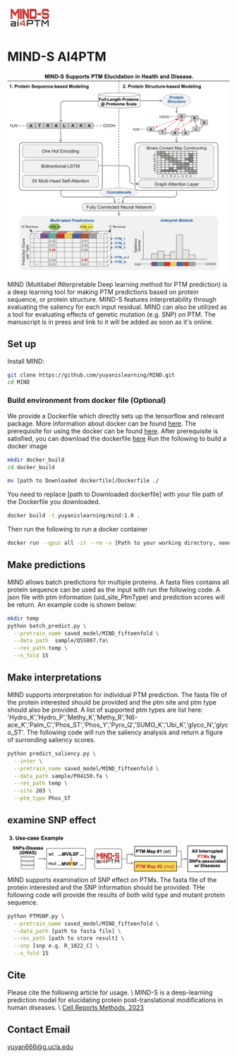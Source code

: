 <img src='header.png' width=20% height=20%>

# MIND-S AI4PTM
<img src='GA.png'>

MIND (Multilabel INterpretable Deep learning method for PTM prediction) is a deep learning tool for making PTM predictions based on protein sequence, or protein structure. MIND-S features interpretability through evaluating the saliency for each input residual. MIND can also be utilized as a tool for evaluating effects of genetic mutation (e.g. SNP) on PTM. The manuscript is in press and link to it will be added as soon as it's online.

## Set up
Install MIND:
```bash
git clone https://github.com/yuyanislearning/MIND.git
cd MIND
```

### Build environment from docker file (Optional)
We provide a Dockerfile which directly sets up the tensorflow and relevant package. More information about docker can be found [here](https://www.docker.com/). 
The prerequisite for using the docker can be found [here](https://catalog.ngc.nvidia.com/orgs/nvidia/containers/tensorflow).
After prerequisite is satisfied, you can download the dockerfile [here](https://drive.google.com/file/d/1SlUNKthEDH_RuTkDI02g8bmZa0lig7BL/view?usp=sharing)
Run the following to build a docker image
```bash
mkdir docker_build
cd docker_build
```
```bash
mv [path to Downloaded dockerfile]/Dockerfile ./
```
You need to replace [path to Downloaded dockerfile] with your file path of the Dockerfile you downloaded. 
```bash
docker build -t yuyanislearning/mind:1.0 .
```
Then run the following to run a docker container
```bash
docker run --gpus all -it --rm -v [Path to your working directory, need to contain MIND]:/workspace yuyanislearning/mind:1.0
```


## Make predictions
MIND allows batch predictions for multiple proteins. A fasta files contains all protein sequence can be used as the input with run the following code.
A json file with ptm information (uid_site_PtmType) and prediction scores will be return.
An example code is shown below:
```bash
mkdir temp
python batch_predict.py \
  --pretrain_name saved_model/MIND_fifteenfold \
  --data_path  sample/Q5S007.fa\
  --res_path temp \
  --n_fold 15 
```


## Make interpretations
MIND supports interpretation for individual PTM prediction. The fasta file of the protein interested should be provided and the ptm site and ptm type should also be provided. A list of supported ptm types are list here:
'Hydro_K','Hydro_P','Methy_K','Methy_R','N6-ace_K','Palm_C','Phos_ST','Phos_Y','Pyro_Q','SUMO_K','Ubi_K','glyco_N','glyco_ST'.
The following code will run the saliency analysis and return a figure of surronding saliency scores.

```bash
python predict_saliency.py \
  --inter \
  --pretrain_name saved_model/MIND_fifteenfold \
  --data_path sample/P04150.fa \
  --res_path temp \
  --site 203 \
  --ptm_type Phos_ST
```

## examine SNP effect
<img src='SNP.png'>
MIND supports examination of SNP effect on PTMs. The fasta file of the protein interested and the SNP information should be provided. 
THe following code will provide the results of both wild type and mutant protein sequence. 

```bash
python PTMSNP.py \
  --pretrain_name saved_model/MIND_fifteenfold \
  --data_path [path to fasta file] \
  --res_path [path to store result] \
  --snp [snp e.g. R_1022_C] \
  --n_fold 15
```

## Cite
Please cite the following article for usage. \\
MIND-S is a deep-learning prediction model for elucidating protein post-translational modifications in human diseases. \\
[Cell Reports Methods, 2023](https://doi.org/10.1016/j.crmeth.2023.100430)


## Contact Email
yuyan666@g.ucla.edu
